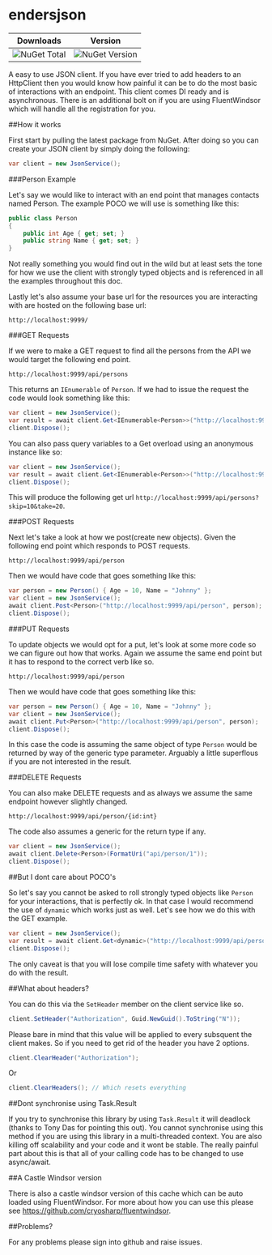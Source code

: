 # endersjson

| Downloads | Version |
|-----------|---------|
| ![NuGet Total](https://img.shields.io/nuget/dt/EndersJson.svg) | ![NuGet Version](https://img.shields.io/nuget/v/EndersJson.svg) |

A easy to use JSON client. If you have ever tried to add headers to an HttpClient then you would know how painful it can be to do 
the most basic of interactions with an endpoint. This client comes DI ready and is asynchronous. There is an additional bolt on if 
you are using FluentWindsor which will handle all the registration for you. 

##How it works

First start by pulling the latest package from NuGet. After doing so you can create your JSON client by simply doing the following:

``` csharp
var client = new JsonService();
```

###Person Example

Let's say we would like to interact with an end point that manages contacts named Person. The example POCO we will use is something
like this: 

``` csharp
public class Person
{
    public int Age { get; set; }
    public string Name { get; set; }
}
```

Not really something you would find out in the wild but at least sets the tone for how we use the client with strongly typed objects
and is referenced in all the examples throughout this doc. 

Lastly let's also assume your base url for the resources you are interacting with are hosted on the following base url:

    http://localhost:9999/

###GET Requests

If we were to make a GET request to find all the persons from the API we would target the following end point.

    http://localhost:9999/api/persons

This returns an `IEnumerable` of `Person`. If we had to issue the request the code would look something like this:

``` csharp
var client = new JsonService();
var result = await client.Get<IEnumerable<Person>>("http://localhost:9999/api/persons");
client.Dispose();
```

You can also pass query variables to a Get overload using an anonymous instance like so:

``` csharp
var client = new JsonService();
var result = await client.Get<IEnumerable<Person>>("http://localhost:9999/api/persons", new { Skip = 10, Take = 20 });
client.Dispose();
```

This will produce the following get url `http://localhost:9999/api/persons?skip=10&take=20`.

###POST Requests

Next let's take a look at how we post(create new objects). Given the following end point which responds to POST requests.

    http://localhost:9999/api/person

Then we would have code that goes something like this:

``` csharp
var person = new Person() { Age = 10, Name = "Johnny" };
var client = new JsonService();
await client.Post<Person>("http://localhost:9999/api/person", person);
client.Dispose();
```

###PUT Requests

To update objects we would opt for a put, let's look at some more code so we can figure out how that works. Again we assume the 
same end point but it has to respond to the correct verb like so.

	http://localhost:9999/api/person

Then we would have code that goes something like this:

``` csharp
var person = new Person() { Age = 10, Name = "Johnny" };
var client = new JsonService();
await client.Put<Person>("http://localhost:9999/api/person", person);
client.Dispose();
```

In this case the code is assuming the same object of type `Person` would be returned by way of the generic type parameter. Arguably a
little superflous if you are not interested in the result. 

###DELETE Requests

You can also make DELETE requests and as always we assume the same endpoint however slightly changed. 

	http://localhost:9999/api/person/{id:int}

The code also assumes a generic for the return type if any. 

``` csharp
var client = new JsonService();
await client.Delete<Person>(FormatUri("api/person/1"));
client.Dispose();
```

##But I dont care about POCO's

So let's say you cannot be asked to roll strongly typed objects like `Person` for your interactions, that is perfectly ok. In that
case I would recommend the use of `dynamic` which works just as well. Let's see how we do this with the GET example. 

``` csharp
var client = new JsonService();
var result = await client.Get<dynamic>("http://localhost:9999/api/persons");
client.Dispose();
```

The only caveat is that you will lose compile time safety with whatever you do with the result. 

##What about headers?

You can do this via the `SetHeader` member on the client service like so.

``` csharp
client.SetHeader("Authorization", Guid.NewGuid().ToString("N"));
```

Please bare in mind that this value will be applied to every subsquent the client makes. So if you need to get rid of the header you 
have 2 options. 

``` csharp
client.ClearHeader("Authorization");
```

Or

``` csharp
client.ClearHeaders(); // Which resets everything
```

##Dont synchronise using Task.Result

If you try to synchronise this library by using `Task.Result` it will deadlock (thanks to Tony Das for pointing this out). You cannot synchronise using this method if you are using this library
in a multi-threaded context. You are also killing off scalability and your code and it wont be stable. The really painful part about this is that all of your calling code has to be changed to
use async/await. 

##A Castle Windsor version

There is also a castle windsor version of this cache which can be auto loaded using FluentWindsor. For more about how you can use this please see https://github.com/cryosharp/fluentwindsor.

##Problems?

For any problems please sign into github and raise issues.





	